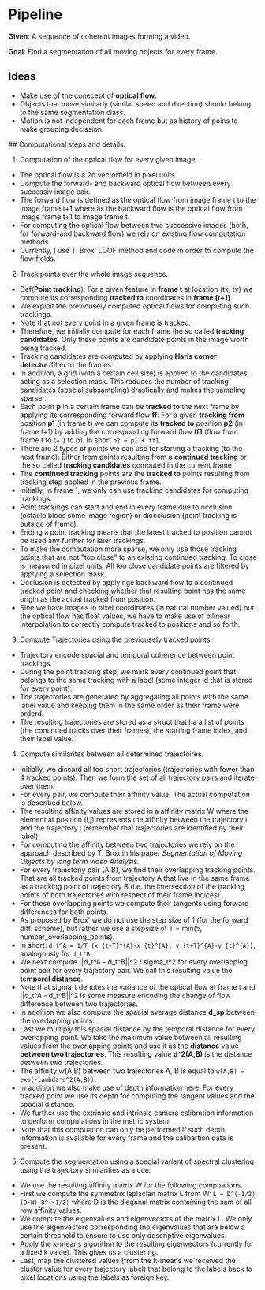 # Pipeline

**Given**: A sequence of coherent images forming a video.

**Goal**: Find a segmentation of all moving objects for every frame.

## Ideas 

+ Make use of the conecept of **optical flow**. 
 + Objects that move similarly (similar speed and direction) should belong to the same segmentation class. 
+ Motion is not independent for each frame but as history of poins to make grouping decission.

## Computational steps and details:

1. Computation of the optical flow for every given image.
 + The optical flow is a 2d vectorfield in pixel units.
 + Compute the forward- and backward optical flow between every successiv image pair. 
 + The forward flow is defined as the optical flow from image frame t to the image frame t+1 where as the backward flow is the optical flow from image frame t+1 to image frame t.
 + For computing the optical flow between two successive images (both, for forward-and backward flow) we rely on existing flow computation methods.
 + Currently, I use T. Brox' LDOF method and code in order to compute the flow fields.

2. Track points over the whole image sequence.
 + Def(**Point tracking**): For a given feature in **frame t** at location (tx, ty) we compute its corresponding **tracked to** coordinates in **frame (t+1)**.
 + We exploit the previousely computed optical flows for computing such trackings.
 + Note that not every point in a given frame is tracked. 
 + Therefore, we initially compute for each frame the so called **tracking candidates**. Only these points are candidate points in the image worth being tracked.
 + Tracking candidates are computed by applying **Haris corner detector**/filter to the frames.
 + In addition, a grid (with a certain cell size) is applied to the candidates, acting as a selection mask. This reduces the number of tracking candidates (spacial subsampling) drastically and makes the sampling sparser.
 + Each point **p** in a certain frame can be **tracked to** the next frame by applying its corresponding forward flow **ff**: For a given **tracking from** position **p1** (in frame t) we can compute its **tracked to** position **p2**  (in frame t+1) by adding the corresponding forward flow **ff1** (flow from frame t to t+1) to p1. In short `p2 = p1 + ff1`.
 + There are 2 types of points we can use for starting a tracking (to the next frame): Either from points resulting from a **continued tracking** or the so called **tracking candidates** computed in the current frame.
 + The **continued tracking** points are the **tracked to** points resulting from tracking step applied in the previous frame. 
 + Initially, in frame 1, we only can use tracking candidates for computing trackings.
 + Point trackings can start and end in every frame due to occlusion (ostacle blocs some image region) or diocclusion (point tracking is outside of frame).
 + Ending a point tracking means that the latest tracked to position cannot be used any further for later trackings.
 + To make the computation more sparse, we only use those tracking points that are not "too close" to an existing continued tracking. To close is measured in pixel units. All too close candidate points are filtered by applying a selection mask.
 + Occlusion is detected by applyinge backward flow to a continued tracked point and checking whether that resulting point has the same origin as the actual tracked from position.
 + Sine we have images in pixel coordinates (in natural number valued) but the optical flow has float values, we have to make use of bilinear interpolation to correctly compute tracked to positions and so forth.
 
3. Compute Trajectories using the previousely tracked points.
 + Trajectory encode spacial and temporal coherence between point trackings.
 + During the point tracking step, we mark every continued point that belongs to the same tracking with a label (some integer id that is stored for every point).
 + The trajectories are generated by aggregating all points with the same label value and keeping them in the same order as their frame were orderd.
 + The resulting trajectories are stored as a struct that ha a list of points (the continued tracks over their frames), the starting frame index, and their label value.
 
4. Compute similarites between all determined trajectoires.
 + Initially, we discard all too short trajectories (trajectories with fewer than 4 tracked points). Then we form the set of all trajectory pairs and iterate over them.
 + For every pair, we compute their affinity value. The actual computation is described below.
 + The resulting affinity values are stored in a affinity matrix W where the element at position (i,j) represents the affinity between the trajectory i and the trajectory j (remember that trajectories are identified by their label).
 + For computing the affinity between two trajectories we rely on the approach described by T. Brox in his paper _Segmentation of Moving Objects by long term video Analysis_.
 + For every trajectoriy pair (A,B), we find their overlapping tracking points. That are all tracked points from trajectory A that live in the same frame as a tracking point of trajectory B (i.e. the intersection of the tracking points of both trajectories with respect of their frame indices).
 + For these overlapping points we compute their tangents using forward differences for both points. 
 + As proposed by Brox' we do not use the step size of 1 (for the forward diff. scheme), but rather we use a stepsize of T = min(5, number_overlapping_points).
 + In short: `d_t^A = 1/T (x_{t+T}^{A}-x_{t}^{A}, y_{t+T}^{A}-y_{t}^{A})`, analogously for `d_t^B`.
 + We next compute ||d_t^A - d_t^B||^2 / sigma_t^2 for every overlapping point pair for every trajectory pair. We call this resulting value the **temporal distance**.
 + Note that sigma_t denotes the variance of the optical flow at frame t and ||d_t^A - d_t^B||^2 is some measure encoding the change of flow difference between two trajectories.
 + In addition we also compute the spacial average distance **d_sp** between the overlapping points.
 + Last we multiply this spacial distance by the temporal distance for every overlapping point. We take the maximum value between all resulting values from the overlapping points and use it as the **distance** value **between two trajectories**. This resulting value **d^2(A,B)** is the distance between two trajectories.
 + The affinity w(A,B) between two trajectories A, B is equal to `w(A,B) = exp(-lambda*d^2(A,B))`.
 + In addition we also make use of depth information here. For every tracked point we use its depth for computing the tangent values and the spacial distance. 
 + We further use the extrinsic and intrinsic camera calibration information to perform computations in the metric system.
 + Note that this compuation can only be performed if such depth information is available for every frame and the calibartion data is present.
 
5. Compute the segmentation using a special variant of spectral clustering using the trajectory similarities as a cue.
 + We use the resulting affinity matrix W for the following compuations.
 + First we compute the symmetrix laplacian matrix L from W: `L = D^(-1/2) (D-W) D^(-1/2)` where D is the diaganal matrix containing the sam of all row affinity values.
 + We compute the eigenvalues and eigenvectors of the matrix L. We only use the eigenvectors corresponding tho eigenvalues that are below a certain threshold to ensure to use only descriptive eigenvalues.
 + Apply the k-means algorithm to the resulting eigenvectors (currently for a fixed k value). This gives us a clustering.
 + Last, map the clustered values (from the k-means we received the cluster value for every trajectory label) that belong to the labels back to pixel locations using the labels as foreign key.
